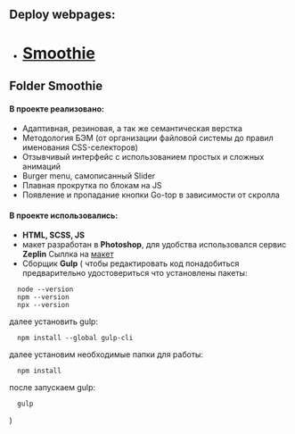 ## Deploy webpages:

- # [Smoothie](https://v-svistunova.github.io/IT-incubator/Smoothie/dist)

## Folder **Smoothie**

#### В проекте реализовано:
- Адаптивная, резиновая, а так же семантическая верстка
- Методология БЭМ (от организации файловой системы до правил именования CSS-селекторов)
- Отзывчивый интерфейс с использованием простых и сложных анимаций
- Burger menu, самописанный Slider
- Плавная прокрутка по блокам на JS
- Появление и пропадание кнопки Go-top в зависимости от скролла

#### В проекте использовались:

- **HTML, SCSS, JS**
- макет разработан в **Photoshop**, для удобства использовался сервис **Zeplin**
Сыллка на [макет](https://drive.google.com/file/d/1NDJvsjjwPKH5mumPfzFR5e4OHhH7Wxo7/view?usp=sharing)
- Сборщик **Gulp** ( чтобы редактировать код понадобиться предварительно удостовериться что установлены пакеты: 
```
  node --version
  npm --version
  npx --version 
```
далее установить gulp:
```
  npm install --global gulp-cli
```
далее установим необходимые папки для работы:
```
  npm install
```
после запускаем gulp:
```
  gulp
```
)